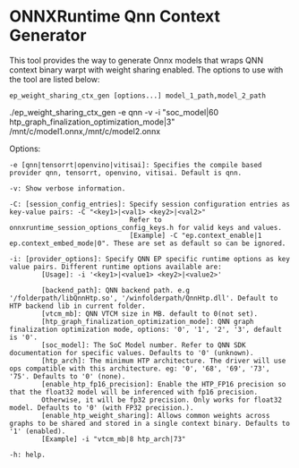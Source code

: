 # ONNXRuntime Qnn Context Generator

This tool provides the way to generate Onnx models that wraps QNN context binary warpt with weight sharing enabled. The options to use with the tool are listed below:

`ep_weight_sharing_ctx_gen [options...] model_1_path,model_2_path`

./ep_weight_sharing_ctx_gen -e qnn -v -i "soc_model|60 htp_graph_finalization_optimization_mode|3" /mnt/c/model1.onnx,/mnt/c/model2.onnx

Options:

    -e [qnn|tensorrt|openvino|vitisai]: Specifies the compile based provider qnn, tensorrt, openvino, vitisai. Default is qnn.

    -v: Show verbose information.

    -C: [session_config_entries]: Specify session configuration entries as key-value pairs: -C "<key1>|<val1> <key2>|<val2>"
                                  Refer to onnxruntime_session_options_config_keys.h for valid keys and values.
                                  [Example] -C "ep.context_enable|1 ep.context_embed_mode|0". These are set as default so can be ignored.

    -i: [provider_options]: Specify QNN EP specific runtime options as key value pairs. Different runtime options available are:
            [Usage]: -i '<key1>|<value1> <key2>|<value2>'

            [backend_path]: QNN backend path. e.g '/folderpath/libQnnHtp.so', '/winfolderpath/QnnHtp.dll'. Default to HTP backend lib in current folder.
            [vtcm_mb]: QNN VTCM size in MB. default to 0(not set).
            [htp_graph_finalization_optimization_mode]: QNN graph finalization optimization mode, options: '0', '1', '2', '3', default is '0'.
            [soc_model]: The SoC Model number. Refer to QNN SDK documentation for specific values. Defaults to '0' (unknown).
            [htp_arch]: The minimum HTP architecture. The driver will use ops compatible with this architecture. eg: '0', '68', '69', '73', '75'. Defaults to '0' (none).
            [enable_htp_fp16_precision]: Enable the HTP_FP16 precision so that the float32 model will be inferenced with fp16 precision.
            Otherwise, it will be fp32 precision. Only works for float32 model. Defaults to '0' (with FP32 precision.).
            [enable_htp_weight_sharing]: Allows common weights across graphs to be shared and stored in a single context binary. Defaults to '1' (enabled).
            [Example] -i "vtcm_mb|8 htp_arch|73"

    -h: help.

